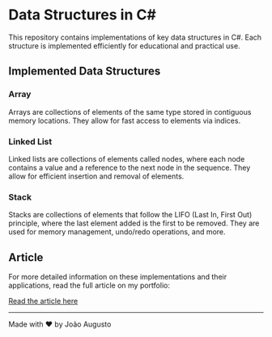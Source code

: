 # Data Structures in C#

This repository contains implementations of key data structures in C#. Each structure is implemented efficiently for educational and practical use.

## Implemented Data Structures

### Array
Arrays are collections of elements of the same type stored in contiguous memory locations. They allow for fast access to elements via indices.

### Linked List
Linked lists are collections of elements called nodes, where each node contains a value and a reference to the next node in the sequence. They allow for efficient insertion and removal of elements.

### Stack
Stacks are collections of elements that follow the LIFO (Last In, First Out) principle, where the last element added is the first to be removed. They are used for memory management, undo/redo operations, and more.

## Article
For more detailed information on these implementations and their applications, read the full article on my portfolio:

[Read the article here](https://jaugustodev.com.br/en/articles)

---

Made with :heart: by João Augusto
